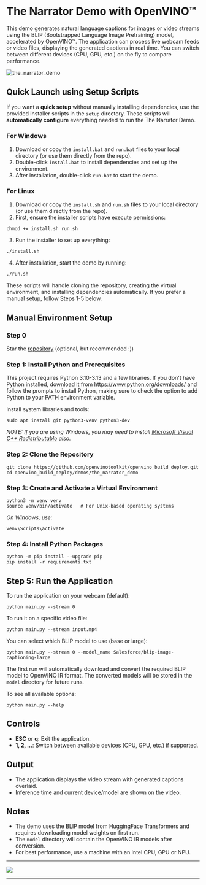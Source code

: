 # The Narrator Demo with OpenVINO™

This demo generates natural language captions for images or video streams using the BLIP (Bootstrapped Language Image Pretraining) model, accelerated by OpenVINO™. The application can process live webcam feeds or video files, displaying the generated captions in real time. You can switch between different devices (CPU, GPU, etc.) on the fly to compare performance.

![the_narrator_demo](https://github.com/user-attachments/assets/e2a3ed34-93ff-4aaa-87cd-e6ad61eaf421)

## Quick Launch using Setup Scripts

If you want a **quick setup** without manually installing dependencies, use the provided installer scripts in the `setup` directory. These scripts will **automatically configure** everything needed to run the The Narrator Demo.

### **For Windows**
1. Download or copy the `install.bat` and `run.bat` files to your local directory (or use them directly from the repo).
2. Double-click `install.bat` to install dependencies and set up the environment.
3. After installation, double-click `run.bat` to start the demo.

### **For Linux**
1. Download or copy the `install.sh` and `run.sh` files to your local directory (or use them directly from the repo).
2. First, ensure the installer scripts have execute permissions:
```shell
chmod +x install.sh run.sh
```
3. Run the installer to set up everything:
```shell
./install.sh
```
4. After installation, start the demo by running:
```shell
./run.sh
```
These scripts will handle cloning the repository, creating the virtual environment, and installing dependencies automatically. If you prefer a manual setup, follow Steps 1-5 below.

## Manual Environment Setup

### Step 0

Star the [repository](https://github.com/openvinotoolkit/openvino_build_deploy) (optional, but recommended :))

### Step 1: Install Python and Prerequisites

This project requires Python 3.10-3.13 and a few libraries. If you don't have Python installed, download it from https://www.python.org/downloads/ and follow the prompts to install Python, making sure to check the option to add Python to your PATH environment variable.

Install system libraries and tools:

```shell
sudo apt install git python3-venv python3-dev
```

_NOTE: If you are using Windows, you may need to install [Microsoft Visual C++ Redistributable](https://aka.ms/vs/16/release/vc_redist.x64.exe) also._

### Step 2: Clone the Repository

```shell
git clone https://github.com/openvinotoolkit/openvino_build_deploy.git
cd openvino_build_deploy/demos/the_narrator_demo
```

### Step 3: Create and Activate a Virtual Environment

```shell
python3 -m venv venv
source venv/bin/activate   # For Unix-based operating systems
```
_On Windows, use:_
```shell
venv\Scripts\activate
```

### Step 4: Install Python Packages

```shell
python -m pip install --upgrade pip
pip install -r requirements.txt
```

## Step 5: Run the Application

To run the application on your webcam (default):

```shell
python main.py --stream 0
```

To run it on a specific video file:

```shell
python main.py --stream input.mp4
```

You can select which BLIP model to use (base or large):

```shell
python main.py --stream 0 --model_name Salesforce/blip-image-captioning-large
```

The first run will automatically download and convert the required BLIP model to OpenVINO IR format. The converted models will be stored in the `model` directory for future runs.

To see all available options:

```shell
python main.py --help
```

## Controls

- **ESC** or **q**: Exit the application.
- **1, 2, ...**: Switch between available devices (CPU, GPU, etc.) if supported.

## Output

- The application displays the video stream with generated captions overlaid.
- Inference time and current device/model are shown on the video.

## Notes

- The demo uses the BLIP model from HuggingFace Transformers and requires downloading model weights on first run.
- The `model` directory will contain the OpenVINO IR models after conversion.
- For best performance, use a machine with an Intel CPU, GPU or NPU.

---

[//]: # (telemetry pixel)
<img referrerpolicy="no-referrer-when-downgrade" src="https://static.scarf.sh/a.png?x-pxid=7003a37c-568d-40a5-9718-0d021d8589ca&project=demos/the_narrator_demo&file=README.md" />

---

